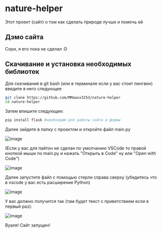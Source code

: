 
# nature-helper

Этот проект (сайт) о том как сделать природе лучше и помочь ей



## Дэмо сайта

Сори, я его пока не сделал :D



## Скачивание и установка необходимых библиотек

Для скачивания в git bash (или в терминале если у вас стоит пингвин) введите в него следующее

```bash
git clone https://github.com/MMaaxx3253/nature-helper
cd nature-helper
```
Затем впишите следующее:
```bash
pip install flask #необходим для работы сайта и формы
```
Далее зайдите в папку с проектом и откройте файл main.py

![image](https://github.com/user-attachments/assets/5190e476-5c71-4bd0-8d25-1f94bada7abf)

(Если у вас для пайтон не сделан по умолчанию VSCode то правой кнопкой мыши по main.py и нажать "Открыть в Code" ну или "Open with Code")

![image](https://github.com/user-attachments/assets/a42fa911-395e-41fd-af78-6a2cdf9c7acb)

Далее запустите файл с помощью стерли справа сверху (убедитесь что в vscode у вас есть расширение Python)

![image](https://github.com/user-attachments/assets/90bac20f-b3a1-41b4-9667-ce2596aef1b4)

У вас должно получится так (там будет текст с приветствием если в первый раз):

![image](https://github.com/user-attachments/assets/424c2101-50c9-4bc9-8c91-15fcbda442c7)

Вуаля! Сайт запущен!
